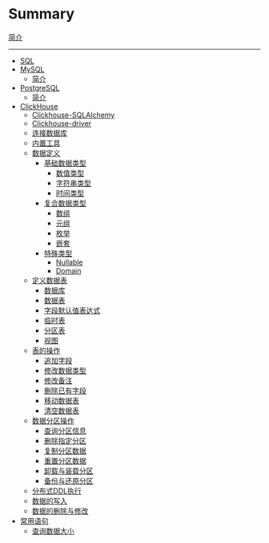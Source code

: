 # Summary

[简介](./introduction.md)

----

- [SQL]()
- [MySQL](./mysql/index.md)
  - [简介](./mysql/introduction.md)
- [PostgreSQL](./postgre/index.md)
  - [简介](./postgre/introduction.md)
- [ClickHouse](./clickhouse/index.md)
  - [Clickhouse-SQLAlchemy](./clickhouse/clickhouse-sqlalchemy.md)
  - [Clickhouse-driver](./clickhouse/clickhouse-driver.md)
  - [连接数据库](./clickhouse/connecti.md)
  - [内置工具](./clickhouse/inner_tools.md)
  - [数据定义](./clickhouse/define_data.md)
    - [基础数据类型](./clickhouse/define_data_base_type.md)
      - [数值类型](./clickhouse/base_type_int.md)
      - [字符串类型](./clickhouse/base_type_string.md)
      - [时间类型](./clickhouse/base_type_datetime.md)
    - [复合数据类型](./clickhouse/define_data_complex_type.md)
      - [数组](./clickhouse/complex_type_array.md)
      - [元组](./clickhouse/complex_type_tuple.md)
      - [枚举](./clickhouse/complex_type_enum.md)
      - [嵌套](./clickhouse/complex_type_nested.md)
    - [特殊类型](./clickhouse/special_type.md)
      - [Nullable](./clickhouse/special_type_nullable.md)
      - [Domain](./clickhouse/special_type_domain.md)
  - [定义数据表](./clickhouse/define_data_table_index.md)
    - [数据库](./clickhouse/define_database.md)
    - [数据表](./clickhouse/define_data_table.md)
    - [字段默认值表达式](./clickhouse/define_field_default.md)
    - [临时表](./clickhouse/define_temp_data_table.md)
    - [分区表](./clickhouse/define_partition_data_table.md)
    - [视图](./clickhouse/define_view_data_table.md)
  - [表的操作]()
    - [追加字段]()
    - [修改数据类型]()
    - [修改备注]()
    - [删除已有字段]()
    - [移动数据表]()
    - [清空数据表]()
  - [数据分区操作]()
    - [查询分区信息]()
    - [删除指定分区]()
    - [复制分区数据]()
    - [重置分区数据]()
    - [卸载与装载分区]()
    - [备份与还原分区]()
  - [分布式DDL执行]()
  - [数据的写入]()
  - [数据的删除与修改]()
- [常用语句](./scripts/script_select_size.md)
  - [查询数据大小](./scripts/select_data_size.md)

